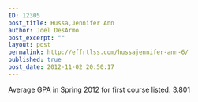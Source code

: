 ```yaml
---
ID: 12305
post_title: Hussa,Jennifer Ann
author: Joel DesArmo
post_excerpt: ""
layout: post
permalink: http://effrtlss.com/hussajennifer-ann-6/
published: true
post_date: 2012-11-02 20:50:17
---
```

<p>Average GPA in Spring 2012 for first course listed: 3.801</p>